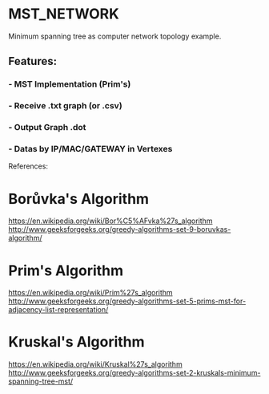 # MST_NETWORK
Minimum spanning tree as computer network topology example.
## Features:
### - MST Implementation (Prim's)
### - Receive .txt graph (or .csv)
### - Output Graph .dot
### - Datas by IP/MAC/GATEWAY in Vertexes


References:
# Borůvka's Algorithm
https://en.wikipedia.org/wiki/Bor%C5%AFvka%27s_algorithm
http://www.geeksforgeeks.org/greedy-algorithms-set-9-boruvkas-algorithm/
  
# Prim's Algorithm
https://en.wikipedia.org/wiki/Prim%27s_algorithm
http://www.geeksforgeeks.org/greedy-algorithms-set-5-prims-mst-for-adjacency-list-representation/

# Kruskal's Algorithm
https://en.wikipedia.org/wiki/Kruskal%27s_algorithm
http://www.geeksforgeeks.org/greedy-algorithms-set-2-kruskals-minimum-spanning-tree-mst/
